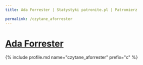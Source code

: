 ```yaml
---
title: Ada Forrester | Statystyki patronite.pl | Patromierz

permalink: /czytane_aforrester
---
```


# [Ada Forrester](https://patronite.pl/czytane_aforrester)

{% include profile.md name="czytane_aforrester" prefix="c" %}
